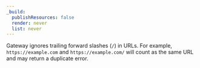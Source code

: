 ```yaml
---
_build:
  publishResources: false
  render: never
  list: never
---
```


<div class="special-class" markdown="1">

Gateway ignores trailing forward slashes (`/`) in URLs. For example, `https://example.com` and `https://example.com/` will count as the same URL and may return a duplicate error.

</div>
